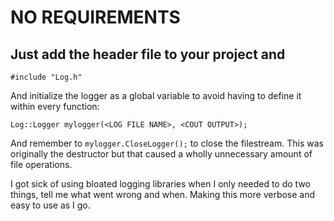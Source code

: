 # NO REQUIREMENTS
## Just add the header file to your project and 
```#include "Log.h"```

And initialize the logger as a global variable to avoid having to define it within every function:

```Log::Logger mylogger(<LOG FILE NAME>, <COUT OUTPUT>);```

And remember to ```mylogger.CloseLogger();``` to close the filestream. This was originally the destructor but that caused a wholly unnecessary amount of file operations.

I got sick of using bloated logging libraries when I only needed to do two things, tell me what went wrong and when. Making this more verbose and easy to use as I go.